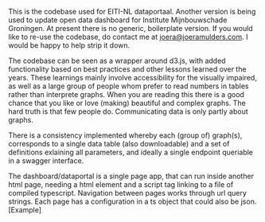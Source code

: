 This is the codebase used for EITI-NL dataportaal. Another version is being used to update open data dashboard for Institute Mijnbouwschade Groningen. 
At present there is no generic, boilerplate version. If you would like to re-use the codebase, do contact me at joera@joeramulders.com. I would be happy to help strip it down. 

The codebase can be seen as a wrapper around d3.js, with added functionality based on best practices and other lessons learned over the years. 
These learnings mainly involve accessibility for the visually impaired, as well as a large group of people whom prefer to read numbers in tables rather than interprete graphs. 
When you are reading this there is a good chance that you like or love (making) beautiful and complex graphs. The hard truth is that few people do. Communicating data is only partly about graphs. 

There is a consistency implemented whereby each (group of) graph(s), corresponds to a single data table (also downloadable) and a set of definitions exlaining all parameters, and ideally a single endpoint queriable in a swagger interface. 

The dashboard/dataportal is a single page app, that can run inside another html page, needing a html element and a script tag linking to a file of compiled typescript. 
Navigation between pages works through url query strings. Each page has a configuration in a ts object that could also be json. [Example]
